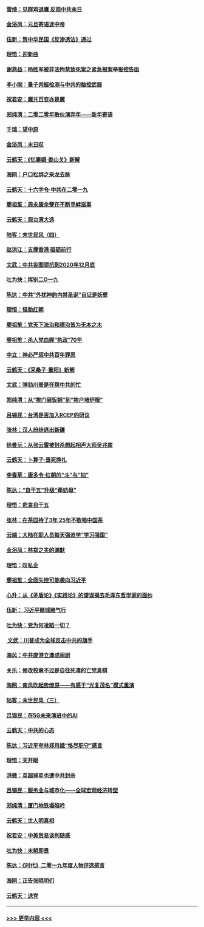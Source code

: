 #### [雪绮：见群鸡退鹰  反观中共末日](../pages/nsc993/n11762112.md?t=01022244) 
#### [金浴凤：元旦寄语迷中帝](../pages/nsc993/n11761788.md?t=01022244) 
#### [伍新：贺中华民国《反渗透法》通过](../pages/nsc993/n11761994.md?t=01022244) 
#### [理悟：迎新曲](../pages/nsc993/n11761152.md?t=01022244) 
#### [谢燕益：杨胜军被非法拘禁致死案之紧急报案举报控告函](../pages/nsc993/n11756134.md?t=01022244) 
#### [李小刚：量子共振检测与中共的脑控武器](../pages/nsc993/n11754518.md?t=01022244) 
#### [祝君安：魔共百变亦是魔](../pages/nsc993/n11754469.md?t=01022244) 
#### [郑纯清：二零二零年散伙演弃年——新年寄语](../pages/nsc993/n11754195.md?t=01022244) 
#### [千瑞：望中原](../pages/nsc993/n11754159.md?t=01022244) 
#### [金浴凤：末日叹](../pages/nsc993/n11752359.md?t=01022244) 
#### [云鹤天：《忆秦娥‧娄山关》新解](../pages/nsc993/n11752348.md?t=01022244) 
#### [海网：户口松绑之来龙去脉](../pages/nsc993/n11752328.md?t=01022244) 
#### [云鹤天：十六字令‧中共在二零一九](../pages/nsc993/n11752305.md?t=01022244) 
#### [廖祖笙：周永康余孽在不断寻衅滋事](../pages/nsc993/n11751013.md?t=01022244) 
#### [云鹤天：观台湾大选](../pages/nsc993/n11751007.md?t=01022244) 
#### [陆客：末世民风（四）](../pages/nsc993/n11749203.md?t=01022244) 
#### [赵洪江：支撑香港 砥砺前行](../pages/nsc993/n11748482.md?t=01022244) 
#### [文武：中共妄图顽抗到2020年12月底](../pages/nsc993/n11748446.md?t=01022244) 
#### [吐为快：挥别二O一九](../pages/nsc993/n11748411.md?t=01022244) 
#### [陈达：中共“外扰神韵内禁圣诞”自证是妖孽](../pages/nsc993/n11748226.md?t=01022244) 
#### [理悟：怪胎红朝](../pages/nsc993/n11748206.md?t=01022244) 
#### [廖祖笙：党天下法治和德治皆为无本之木](../pages/nsc993/n11748135.md?t=01022244) 
#### [廖祖笙：杀人党血腥“执政”70年](../pages/nsc993/n11745144.md?t=01022244) 
#### [中立：神必严惩中共百年罪恶](../pages/nsc993/n11744970.md?t=01022244) 
#### [云鹤天：《采桑子‧重阳》新解](../pages/nsc993/n11744948.md?t=01022244) 
#### [文武：弹劾川普是在帮中共的忙](../pages/nsc993/n11744758.md?t=01022244) 
#### [郑纯清：从“挨门砸饭锅”到“挨户堵炉眼”](../pages/nsc993/n11744745.md?t=01022244) 
#### [吕锡民：台湾是否加入RCEP的研议](../pages/nsc993/n11744701.md?t=01022244) 
#### [张林：汉人纷纷逃出新疆](../pages/nsc993/n11743530.md?t=01022244) 
#### [徐曼沅：从张云雷被封杀想起相声大师吴兆南](../pages/nsc993/n11741816.md?t=01022244) 
#### [云鹤天：卜算子‧垂死挣扎](../pages/nsc993/n11739956.md?t=01022244) 
#### [李春草：唐多令‧红朝的“斗”与“拍”](../pages/nsc993/n11739830.md?t=01022244) 
#### [陈达：“自干五”升级“牵妨母”](../pages/nsc993/n11739724.md?t=01022244) 
#### [理悟：悲哀自干五](../pages/nsc993/n11739547.md?t=01022244) 
#### [张林：在茶园待了3年 25年不敢喝中国茶](../pages/nsc993/n11739240.md?t=01022244) 
#### [云端：大陆在职人员每天强迫学“学习强国”](../pages/nsc993/n11738735.md?t=01022244) 
#### [金浴凤：林郑之夫的渊默](../pages/nsc993/n11737735.md?t=01022244) 
#### [理悟：叹私企](../pages/nsc993/n11737715.md?t=01022244) 
#### [廖祖笙：全面失控可能袭向习近平](../pages/nsc993/n11737704.md?t=01022244) 
#### [心升：从《矛盾论》《实践论》的谬误揭去毛泽东哲学家的面纱](../pages/nsc993/n11736962.md?t=01022244) 
#### [伍新： 习近平赌城赌气行](../pages/nsc993/n11736929.md?t=01022244) 
#### [吐为快：党为何凌蹈一切？](../pages/nsc993/n11736915.md?t=01022244) 
#### [ 文武：川普成为全球反击中共的旗手](../pages/nsc993/n11736882.md?t=01022244) 
#### [海风：中共废港立澳成闹剧](../pages/nsc993/n11735857.md?t=01022244) 
#### [关乐：修改校章不过是自往死凑的亡党臭棋](../pages/nsc993/n11735097.md?t=01022244) 
#### [海网：南风吹起势燎原——有感于“光复茂名”模式重演](../pages/nsc993/n11732308.md?t=01022244) 
#### [陆客：末世民风（三）](../pages/nsc993/n11732211.md?t=01022244) 
#### [吕锡民：在5G未来演进中的AI](../pages/nsc993/n11730010.md?t=01022244) 
#### [云鹤天：中共的心态](../pages/nsc993/n11729906.md?t=01022244) 
#### [陈达：习近平夸林郑月娥“恪尽职守”感言](../pages/nsc993/n11729881.md?t=01022244) 
#### [理悟：天开眼](../pages/nsc993/n11729699.md?t=01022244) 
#### [洪微：英超球星也遭中共封杀](../pages/nsc993/n11727243.md?t=01022244) 
#### [吕锡民：服务业与城市化——全球宏观经济转型](../pages/nsc993/n11725845.md?t=01022244) 
#### [郑纯清：厦门地铁塌陷吟](../pages/nsc993/n11725813.md?t=01022244) 
#### [云鹤天：世人明真相](../pages/nsc993/n11725621.md?t=01022244) 
#### [祝君安：中美贸易谈判随感](../pages/nsc993/n11725609.md?t=01022244) 
#### [吐为快：末朝即景](../pages/nsc993/n11723365.md?t=01022244) 
#### [陈达：《时代》二零一九年度人物评选感言](../pages/nsc993/n11723337.md?t=01022244) 
#### [海网：正告张晓明们](../pages/nsc993/n11723228.md?t=01022244) 
#### [云鹤天：退党](../pages/nsc993/n11723056.md?t=01022244) 

----
#### [ >>> 更早内容 <<< ](../indexes/nsc993-earlier.md)
